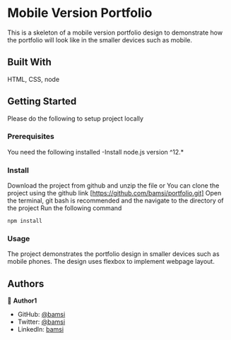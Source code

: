 # Mobile Version Portfolio

This is a skeleton of a mobile version portfolio design to demonstrate how the portfolio will look like in the smaller devices such as mobile.

## Built With

HTML, CSS, node

## Getting Started

Please do the following to setup project locally

### Prerequisites

You need the following installed
-Install node.js version ^12.\*

### Install

Download the project from github and unzip the file or You can clone the project using the github link [https://github.com/bamsi/portfolio.git]
Open the terminal, git bash is recommended and the navigate to the directory of the project
Run the following command

`npm install`

### Usage

The project demonstrates the portfolio design in smaller devices such as mobile phones. The design uses flexbox to implement webpage layout.

## Authors

👤 **Author1**

- GitHub: [@bamsi](https://github.com/bamsi)
- Twitter: [@bamsi](https://twitter.com/haji-bamsi-17327728/)
- LinkedIn: [bamsi](https://linkedin.com/in/bamsi)

